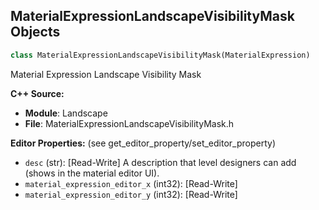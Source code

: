 ## MaterialExpressionLandscapeVisibilityMask Objects

```python
class MaterialExpressionLandscapeVisibilityMask(MaterialExpression)
```

Material Expression Landscape Visibility Mask

**C++ Source:**

- **Module**: Landscape
- **File**: MaterialExpressionLandscapeVisibilityMask.h

**Editor Properties:** (see get_editor_property/set_editor_property)

- ``desc`` (str):  [Read-Write] A description that level designers can add (shows in the material editor UI).
- ``material_expression_editor_x`` (int32):  [Read-Write]
- ``material_expression_editor_y`` (int32):  [Read-Write]

<a id="unreal.AnimationAssetExtensions"></a>